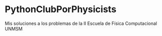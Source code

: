 # PythonClubPorPhysicists
Mis soluciones a los problemas de la II Escuela de Física Computacional UNMSM
